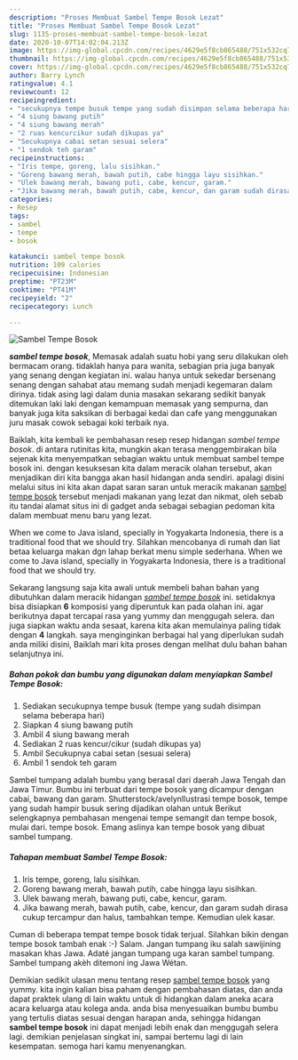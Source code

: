 ```yaml
---
description: "Proses Membuat Sambel Tempe Bosok Lezat"
title: "Proses Membuat Sambel Tempe Bosok Lezat"
slug: 1135-proses-membuat-sambel-tempe-bosok-lezat
date: 2020-10-07T14:02:04.213Z
image: https://img-global.cpcdn.com/recipes/4629e5f8cb865488/751x532cq70/sambel-tempe-bosok-foto-resep-utama.jpg
thumbnail: https://img-global.cpcdn.com/recipes/4629e5f8cb865488/751x532cq70/sambel-tempe-bosok-foto-resep-utama.jpg
cover: https://img-global.cpcdn.com/recipes/4629e5f8cb865488/751x532cq70/sambel-tempe-bosok-foto-resep-utama.jpg
author: Barry Lynch
ratingvalue: 4.1
reviewcount: 12
recipeingredient:
- "secukupnya tempe busuk tempe yang sudah disimpan selama beberapa hari"
- "4 siung bawang putih"
- "4 siung bawang merah"
- "2 ruas kencurcikur sudah dikupas ya"
- "Secukupnya cabai setan sesuai selera"
- "1 sendok teh garam"
recipeinstructions:
- "Iris tempe, goreng, lalu sisihkan."
- "Goreng bawang merah, bawah putih, cabe hingga layu sisihkan."
- "Ulek bawang merah, bawang puti, cabe, kencur, garam."
- "Jika bawang merah, bawah putih, cabe, kencur, dan garam sudah dirasa cukup tercampur dan halus, tambahkan tempe. Kemudian ulek kasar."
categories:
- Resep
tags:
- sambel
- tempe
- bosok

katakunci: sambel tempe bosok 
nutrition: 109 calories
recipecuisine: Indonesian
preptime: "PT23M"
cooktime: "PT41M"
recipeyield: "2"
recipecategory: Lunch

---
```



![Sambel Tempe Bosok](https://img-global.cpcdn.com/recipes/4629e5f8cb865488/751x532cq70/sambel-tempe-bosok-foto-resep-utama.jpg)

<b><i>sambel tempe bosok</i></b>, Memasak adalah suatu hobi yang seru dilakukan oleh bermacam orang. tidaklah hanya para wanita, sebagian pria juga banyak yang senang dengan kegiatan ini. walau hanya untuk sekedar bersenang senang dengan sahabat atau memang sudah menjadi kegemaran dalam dirinya. tidak asing lagi dalam dunia masakan sekarang sedikit banyak ditemukan laki laki dengan kemampuan memasak yang sempurna, dan banyak juga kita saksikan di berbagai kedai dan cafe yang menggunakan juru masak cowok sebagai koki terbaik nya.

Baiklah, kita kembali ke pembahasan resep resep hidangan <i>sambel tempe bosok</i>. di antara rutinitas kita, mungkin akan terasa menggembirakan bila sejenak kita menyempatkan sebagian waktu untuk membuat sambel tempe bosok ini. dengan kesuksesan kita dalam meracik olahan tersebut, akan menjadikan diri kita bangga akan hasil hidangan anda sendiri. apalagi disini melalui situs ini kita akan dapat saran saran untuk meracik makanan <u>sambel tempe bosok</u> tersebut menjadi makanan yang lezat dan nikmat, oleh sebab itu tandai alamat situs ini di gadget anda sebagai sebagian pedoman kita dalam membuat menu baru yang lezat.

When we come to Java island, specially in Yogyakarta Indonesia, there is a traditional food that we should try. Silahkan mencobanya di rumah dan liat betaa keluarga makan dgn lahap berkat menu simple sederhana. When we come to Java island, specially in Yogyakarta Indonesia, there is a traditional food that we should try.


Sekarang langsung saja kita awali untuk membeli bahan bahan yang dibutuhkan dalam meracik hidangan <u><i>sambel tempe bosok</i></u> ini. setidaknya bisa disiapkan <b>6</b> komposisi yang diperuntuk kan pada olahan ini. agar berikutnya dapat tercapai rasa yang yummy dan menggugah selera. dan juga siapkan waktu anda sesaat, karena kita akan memulainya paling tidak dengan <b>4</b> langkah. saya menginginkan berbagai hal yang diperlukan sudah anda miliki disini, Baiklah mari kita proses dengan melihat dulu bahan bahan selanjutnya ini.

<!--inarticleads1-->

##### Bahan pokok dan bumbu yang digunakan dalam menyiapkan Sambel Tempe Bosok:

1. Sediakan secukupnya tempe busuk (tempe yang sudah disimpan selama beberapa hari)
1. Siapkan 4 siung bawang putih
1. Ambil 4 siung bawang merah
1. Sediakan 2 ruas kencur/cikur (sudah dikupas ya)
1. Ambil Secukupnya cabai setan (sesuai selera)
1. Ambil 1 sendok teh garam


Sambel tumpang adalah bumbu yang berasal dari daerah Jawa Tengah dan Jawa Timur. Bumbu ini terbuat dari tempe bosok yang dicampur dengan cabai, bawang dan garam. Shutterstock/avelynIlustrasi tempe bosok, tempe yang sudah hampir busuk sering dijadikan olahan untuk Berikut selengkapnya pembahasan mengenai tempe semangit dan tempe bosok, mulai dari. tempe bosok. Emang aslinya kan tempe bosok yang dibuat sambel tumpang. 

<!--inarticleads2-->

##### Tahapan membuat Sambel Tempe Bosok:

1. Iris tempe, goreng, lalu sisihkan.
1. Goreng bawang merah, bawah putih, cabe hingga layu sisihkan.
1. Ulek bawang merah, bawang puti, cabe, kencur, garam.
1. Jika bawang merah, bawah putih, cabe, kencur, dan garam sudah dirasa cukup tercampur dan halus, tambahkan tempe. Kemudian ulek kasar.


Cuman di beberapa tempat tempe bosok tidak terjual. Silahkan bikin dengan tempe bosok tambah enak :-) Salam. Jangan tumpang iku salah sawijining masakan khas Jawa. Adaté jangan tumpang uga karan sambel tumpang. Sambel tumpang akèh ditemoni ing Jawa Wétan. 

Demikian sedikit ulasan menu tentang resep <u>sambel tempe bosok</u> yang yummy. kita ingin kalian bisa paham dengan pembahasan diatas, dan anda dapat praktek ulang di lain waktu untuk di hidangkan dalam aneka acara acara keluarga atau kolega anda. anda bisa menyesuaikan bumbu bumbu yang tertulis diatas sesuai dengan harapan anda, sehingga hidangan <b>sambel tempe bosok</b> ini dapat menjadi lebih enak dan menggugah selera lagi. demikian penjelasan singkat ini, sampai bertemu lagi di lain kesempatan. semoga hari kamu menyenangkan.
